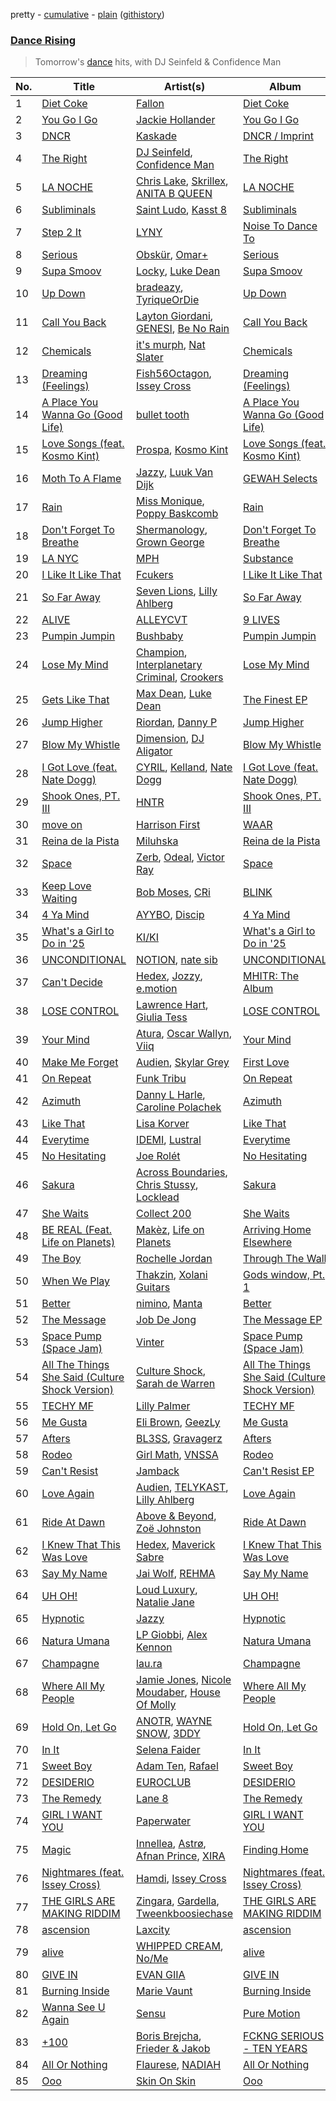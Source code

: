 pretty - [cumulative](/playlists/cumulative/Dance%20Rising.md) - [plain](/playlists/plain/37i9dQZF1DX8tZsk68tuDw) ([githistory](https://github.githistory.xyz/vitokorn/spotify-playlist-archive/blob/master/playlists/plain/37i9dQZF1DX8tZsk68tuDw))
### [Dance Rising](https://open.spotify.com/playlist/37i9dQZF1DX8tZsk68tuDw)

> Tomorrow's <a href="spotify:genre:edm_dance">dance</a> hits, with DJ Seinfeld & Confidence Man

| No. | Title | Artist(s) | Album | Length |
|---|---|---|---|---|
| 1 | [Diet Coke](https://open.spotify.com/track/2vKywwP4hnuJgUwAqDG8mJ) | [Fallon](https://open.spotify.com/artist/73LVVE6OYOwlXlIJAFNJdR) | [Diet Coke](https://open.spotify.com/album/6uumoA4cGhqPScdve9d0Ml) | 2:35 |
| 2 | [You Go I Go](https://open.spotify.com/track/2NTojmUzspL9vNkOXKqRcV) | [Jackie Hollander](https://open.spotify.com/artist/5ykY9Uweo3gl5VFpb6z6pQ) | [You Go I Go](https://open.spotify.com/album/2YtVbDzIJltNu4taHmBUuY) | 2:46 |
| 3 | [DNCR](https://open.spotify.com/track/7bNyAYmLg7HPLqi4YUysTA) | [Kaskade](https://open.spotify.com/artist/6TQj5BFPooTa08A7pk8AQ1) | [DNCR / Imprint](https://open.spotify.com/album/74ESw4cwqcf9ETQ5e9iLZQ) | 3:07 |
| 4 | [The Right](https://open.spotify.com/track/6Rs9a5wCEYHviyHVIMa0Eb) | [DJ Seinfeld](https://open.spotify.com/artist/37YzpfBeFju8QRZ3g0Ha1Q), [Confidence Man](https://open.spotify.com/artist/0RwXnFrEoI8tltFvYpJgP6) | [The Right](https://open.spotify.com/album/4CyulwPn7kwxzAuVfKIGIE) | 3:54 |
| 5 | [LA NOCHE](https://open.spotify.com/track/5vu69csqeUJheoQWPd2MoM) | [Chris Lake](https://open.spotify.com/artist/5Igpc9iLZ3YGtKeYfSrrOE), [Skrillex](https://open.spotify.com/artist/5he5w2lnU9x7JFhnwcekXX), [ANITA B QUEEN](https://open.spotify.com/artist/2YcZup1n6AW4BxoikeUswf) | [LA NOCHE](https://open.spotify.com/album/3iBDg8qZiUWJy0kiZHI3Cv) | 3:32 |
| 6 | [Subliminals](https://open.spotify.com/track/2gyn0L8It5sc7Tw8eQlkFY) | [Saint Ludo](https://open.spotify.com/artist/3UBYL8t0DhD4uhJxF0FtGT), [Kasst 8](https://open.spotify.com/artist/1K0CrrXj2Zogdgsyc5GfLs) | [Subliminals](https://open.spotify.com/album/4h0UdEwMBtj7UmGE2RvLdX) | 2:34 |
| 7 | [Step 2 It](https://open.spotify.com/track/6uRe0wVj0a53HoWs3KGnb7) | [LYNY](https://open.spotify.com/artist/7xqIp1044Z2vd9v9ZphjLa) | [Noise To Dance To](https://open.spotify.com/album/4luONx78qbcCgfud2Y3Ojz) | 3:30 |
| 8 | [Serious](https://open.spotify.com/track/1XOJO5pe9p6beZDuP6UGvp) | [Obskür](https://open.spotify.com/artist/29MTNlaVntQaQiDyj8KGwx), [Omar+](https://open.spotify.com/artist/06HO1b1nd4kQzRakdZBTSc) | [Serious](https://open.spotify.com/album/4xq8d5y4vy4sOFe9rUYxYW) | 2:59 |
| 9 | [Supa Smoov](https://open.spotify.com/track/1wF4Lds6kOWQLDkcr7fr3D) | [Locky](https://open.spotify.com/artist/5ZwpRQ2GBK8tsd6x45Ngwa), [Luke Dean](https://open.spotify.com/artist/2BhXOZ96YbOdXz8F6HVUw4) | [Supa Smoov](https://open.spotify.com/album/36IcWBiBqgCIP3gHiqxB65) | 2:56 |
| 10 | [Up Down](https://open.spotify.com/track/5jqEybi7fIl2BpT0njbfhO) | [bradeazy](https://open.spotify.com/artist/1dESZUZevzhd5dzq9ZsMLI), [TyriqueOrDie](https://open.spotify.com/artist/6IyH7Och2DBHZAEBH9t9dE) | [Up Down](https://open.spotify.com/album/3rClZY3iOdiE4bwY6P25hY) | 2:52 |
| 11 | [Call You Back](https://open.spotify.com/track/38Cn5WXAveelCjMczHaK2P) | [Layton Giordani](https://open.spotify.com/artist/7mC3RkNNTV6p2j9w4F8Ip4), [GENESI](https://open.spotify.com/artist/4OG9hOPsfAEziKvOJj2SG7), [Be No Rain](https://open.spotify.com/artist/0ToTNYPspLv4FWbcpXgOUt) | [Call You Back](https://open.spotify.com/album/2Gx4h6WtT3bnIRGcbiSUYO) | 3:21 |
| 12 | [Chemicals](https://open.spotify.com/track/0zf1tiIdlhpbUDZJmbdBPA) | [it's murph](https://open.spotify.com/artist/3zW0xazqnHoq9QV9zBROVC), [Nat Slater](https://open.spotify.com/artist/6aoPz3BFmcELxlTAx9xxts) | [Chemicals](https://open.spotify.com/album/6ElHfnCTakQ9ZTruXFjTeB) | 4:44 |
| 13 | [Dreaming (Feelings)](https://open.spotify.com/track/03fBbF1Y6uNdC4v7RhBCrH) | [Fish56Octagon](https://open.spotify.com/artist/46Ro78dkP2X0XUKmiovwL3), [Issey Cross](https://open.spotify.com/artist/5QrV5Vr4KdsyKtifvD6X1U) | [Dreaming (Feelings)](https://open.spotify.com/album/0VhInKrXGDFPWZFSy2VOY4) | 2:31 |
| 14 | [A Place You Wanna Go (Good Life)](https://open.spotify.com/track/0aDKvLIttZfWCA0zFjVn92) | [bullet tooth](https://open.spotify.com/artist/4KWIkeAdOJfvUgXSq0bEWC) | [A Place You Wanna Go (Good Life)](https://open.spotify.com/album/7ocaiRBN8MivxfMS9lIfZh) | 3:04 |
| 15 | [Love Songs (feat. Kosmo Kint)](https://open.spotify.com/track/0aNPB23MLFcGGYaMNN7DCf) | [Prospa](https://open.spotify.com/artist/6HabM2PUM519iIxervGWSb), [Kosmo Kint](https://open.spotify.com/artist/5xPHGeNecDlCoEezCF2bWn) | [Love Songs (feat. Kosmo Kint)](https://open.spotify.com/album/2ZaVJ7fzj4JfjTkRuzmPSZ) | 3:18 |
| 16 | [Moth To A Flame](https://open.spotify.com/track/4ZOdEGreqCzM2P3C9EE4AF) | [Jazzy](https://open.spotify.com/artist/7zAAwgV5Wqmvpb4GzvlRkP), [Luuk Van Dijk](https://open.spotify.com/artist/1KFfk3NtblIJtGEqyiR31t) | [GEWAH Selects](https://open.spotify.com/album/1GQVGlJb4JL0nVoW4ptYht) | 3:10 |
| 17 | [Rain](https://open.spotify.com/track/5UzmK3aMmpW9X1pKjRdrMi) | [Miss Monique](https://open.spotify.com/artist/29TpNOsTNYbLb6Xa10H0PR), [Poppy Baskcomb](https://open.spotify.com/artist/4STmXOXUF3UieHU46NWLVt) | [Rain](https://open.spotify.com/album/3BiRyCQFu9ftb7sASphBHQ) | 3:18 |
| 18 | [Don't Forget To Breathe](https://open.spotify.com/track/0oUszHe1amsQIganTqaIa3) | [Shermanology](https://open.spotify.com/artist/4Siyzg8kWayQfPQsPSl6JI), [Grown George](https://open.spotify.com/artist/2GibrdFDvQp6k6AtcGx5Kt) | [Don't Forget To Breathe](https://open.spotify.com/album/1cVF3YjkdoR3Jao5emLwRX) | 2:48 |
| 19 | [LA NYC](https://open.spotify.com/track/0IvrXoiEersp0bPYwCEMNC) | [MPH](https://open.spotify.com/artist/62SCu33InHVq97VaWw3eof) | [Substance](https://open.spotify.com/album/42Qb9hUm8vloTMDTU1Sf9L) | 4:05 |
| 20 | [I Like It Like That](https://open.spotify.com/track/70EG3KoKRu3jvsBlFVZYkJ) | [Fcukers](https://open.spotify.com/artist/3UtzOHYm3lQALkKzVD4wyO) | [I Like It Like That](https://open.spotify.com/album/4fSeCHsY6f1o4ccUxC7FRT) | 2:53 |
| 21 | [So Far Away](https://open.spotify.com/track/3Z1HQgIy5WJf4nl6GR5lTE) | [Seven Lions](https://open.spotify.com/artist/6fcTRFpz0yH79qSKfof7lp), [Lilly Ahlberg](https://open.spotify.com/artist/2s8bgT1CE6KOA0a2omeCDk) | [So Far Away](https://open.spotify.com/album/5WmaGa5SFfVgCx6f9GJRim) | 4:08 |
| 22 | [ALIVE](https://open.spotify.com/track/5uaGvrkuejhZ6ROQGac5Qs) | [ALLEYCVT](https://open.spotify.com/artist/4JxRK2gxmri7L7OWaxnVD1) | [9 LIVES](https://open.spotify.com/album/2Y339jvY13XJXPCQ5OtYxb) | 2:13 |
| 23 | [Pumpin Jumpin](https://open.spotify.com/track/1VhNZmtGQPnJlzZStAYn5j) | [Bushbaby](https://open.spotify.com/artist/6YYg4TQoF8cp50IuM2vU4C) | [Pumpin Jumpin](https://open.spotify.com/album/0WyIwrLoLBoS30ES2bgnXF) | 3:41 |
| 24 | [Lose My Mind](https://open.spotify.com/track/1LdRvKZka9ZHunz6eoH5B9) | [Champion](https://open.spotify.com/artist/3cHya45cxGzLYIPg2LRCCR), [Interplanetary Criminal](https://open.spotify.com/artist/6uJ51uV5rYzu1MJkC4CceI), [Crookers](https://open.spotify.com/artist/3o1cwVQfiDWafhYA02k13C) | [Lose My Mind](https://open.spotify.com/album/1dkMg6enDSv6bjEBBqnt8c) | 3:19 |
| 25 | [Gets Like That](https://open.spotify.com/track/1aBVDx9VjyLEk8rz8pezru) | [Max Dean](https://open.spotify.com/artist/65TLDWbTJxYASqadmNAxvc), [Luke Dean](https://open.spotify.com/artist/2BhXOZ96YbOdXz8F6HVUw4) | [The Finest EP](https://open.spotify.com/album/2MzCc76W5Gt0mGaRRDA9Ve) | 2:49 |
| 26 | [Jump Higher](https://open.spotify.com/track/1P4uI6cVv6RgiW1NpJGBjB) | [Riordan](https://open.spotify.com/artist/68rU1sdZ0HjxjEC5YnSmao), [Danny P](https://open.spotify.com/artist/6RImhfdBSbW7mioCBKmQOd) | [Jump Higher](https://open.spotify.com/album/3dpGcHNwIkkcC0Ead79yzw) | 2:56 |
| 27 | [Blow My Whistle](https://open.spotify.com/track/6NBGFq4IKPFrNdyTuRdMe0) | [Dimension](https://open.spotify.com/artist/1QMgre3BHX161ZHtWMUu6S), [DJ Aligator](https://open.spotify.com/artist/76JqkTKxRVKBFabbPiB8g6) | [Blow My Whistle](https://open.spotify.com/album/5teBisQ7BFhfDpn33neh2w) | 3:21 |
| 28 | [I Got Love (feat. Nate Dogg)](https://open.spotify.com/track/573wEbtTrCoyZFm3HaZg1d) | [CYRIL](https://open.spotify.com/artist/11kt6ggsdxvI8MhyeSMKom), [Kelland](https://open.spotify.com/artist/7nZJ6x2Wj2suztg4H53GSf), [Nate Dogg](https://open.spotify.com/artist/1Oa0bMld0A3u5OTYfMzp5h) | [I Got Love (feat. Nate Dogg)](https://open.spotify.com/album/0os5qVVj0b7pFt2ctmGMCR) | 2:12 |
| 29 | [Shook Ones, PT. III](https://open.spotify.com/track/1pZVr0g2zWmsCXoUjFqNZZ) | [HNTR](https://open.spotify.com/artist/3R0yz9xgTmCOLQMPcJ6MuU) | [Shook Ones, PT. III](https://open.spotify.com/album/3O9VVRJeKfnT0XBTZIhRVb) | 3:38 |
| 30 | [move on](https://open.spotify.com/track/2f5FduPdSJYCCED1eQhwf3) | [Harrison First](https://open.spotify.com/artist/0lcIRzEVZTKyNiEct4UKTo) | [WAAR](https://open.spotify.com/album/2KXxAuIcaxUVJbB33YF6PW) | 3:06 |
| 31 | [Reina de la Pista](https://open.spotify.com/track/5ZmOi8QTdksIUcyjvwYQGx) | [Miluhska](https://open.spotify.com/artist/7N3So4jUBd3uUbbx40TjpY) | [Reina de la Pista](https://open.spotify.com/album/0QjabydE5tFFlPCfrofKfC) | 2:47 |
| 32 | [Space](https://open.spotify.com/track/43Gw9Yd4mYtpJ1AHFA00oY) | [Zerb](https://open.spotify.com/artist/6mDl7lQiLxT0iQ8LYhAlWy), [Odeal](https://open.spotify.com/artist/2BPwxhCvvcb8xDl8GWIjbh), [Victor Ray](https://open.spotify.com/artist/3vABvmPywI2fV90bnpkpsJ) | [Space](https://open.spotify.com/album/5Bhe2wkVUz1nOjPp2L80t9) | 2:22 |
| 33 | [Keep Love Waiting](https://open.spotify.com/track/4hPyD1hj9UI0aUXsgJx0uh) | [Bob Moses](https://open.spotify.com/artist/6LHsnRBUYhFyt01PdKXAF5), [CRi](https://open.spotify.com/artist/3NaMuUYTIGm6CC3YqTuTvi) | [BLINK](https://open.spotify.com/album/208DpMdWSWLhr1J0vvvkPF) | 3:57 |
| 34 | [4 Ya Mind](https://open.spotify.com/track/6cJwVvwYpMg8PlQpJY5RwS) | [AYYBO](https://open.spotify.com/artist/0YVquC9RaJLYFNmlJFzkTV), [Discip](https://open.spotify.com/artist/6K16NRv0isbkftsv5lmlMT) | [4 Ya Mind](https://open.spotify.com/album/0xmHvWsIECBDM5ltH51C2f) | 3:25 |
| 35 | [What's a Girl to Do in '25](https://open.spotify.com/track/3OgdqZIgGIqusstV9IqX6p) | [KI/KI](https://open.spotify.com/artist/0UMs6dTf23FC2fHc40fXNS) | [What's a Girl to Do in '25](https://open.spotify.com/album/2K9OkH3GAXoussmUIZHAfr) | 2:28 |
| 36 | [UNCONDITIONAL](https://open.spotify.com/track/36cpvfoFRtt54qelBQ0Qkl) | [NOTION](https://open.spotify.com/artist/1uRVM0wBdtyEuU582EeKJM), [nate sib](https://open.spotify.com/artist/4TNu2ZIE566yKwEhOT8eTv) | [UNCONDITIONAL](https://open.spotify.com/album/0aOuVsBkVR8F2l9loZb07R) | 3:01 |
| 37 | [Can't Decide](https://open.spotify.com/track/12EIsy8ta9mGwPxcY5zpv8) | [Hedex](https://open.spotify.com/artist/22I9QWygJ2IfxR855VsA3t), [Jozzy](https://open.spotify.com/artist/6Ja6zFB5d7XRihhfMo6KzY), [e.motion](https://open.spotify.com/artist/1LXlu1Blu2l9pgaIMaD3DZ) | [MHITR: The Album](https://open.spotify.com/album/4vjx5GK9ZRTU1sJTvqIJuO) | 3:53 |
| 38 | [LOSE CONTROL](https://open.spotify.com/track/5FX1K48DqqyQ9Nby7HzEYn) | [Lawrence Hart](https://open.spotify.com/artist/2pQj31A8LgfwBTGmhHdRXa), [Giulia Tess](https://open.spotify.com/artist/1DIRMEtLvteuZfHcKgwQX3) | [LOSE CONTROL](https://open.spotify.com/album/5vBNUYPcrNmbxnwQSptcsL) | 4:11 |
| 39 | [Your Mind](https://open.spotify.com/track/2crEwjCQ4DMwvKEjIDslkj) | [Atura](https://open.spotify.com/artist/5nn0cIrXfm1pZ7jKFFexei), [Oscar Wallyn](https://open.spotify.com/artist/7J0KMSIGpJYscqTGc6L1oN), [Viiq](https://open.spotify.com/artist/4hHvJgsm5erOOP97SBJ8uQ) | [Your Mind](https://open.spotify.com/album/2n8p61Ro0BVU2wCOTAhg6D) | 3:02 |
| 40 | [Make Me Forget](https://open.spotify.com/track/4S0SLH2oXje7v2C5s0u4NC) | [Audien](https://open.spotify.com/artist/4xnMDfgEmXZEEDdITKcGuE), [Skylar Grey](https://open.spotify.com/artist/4utLUGcTvOJFr6aqIJtYWV) | [First Love](https://open.spotify.com/album/2wjn9mkCYKbfLzqPOGk9nP) | 3:15 |
| 41 | [On Repeat](https://open.spotify.com/track/2NuKvt8jjaIivq4Za4glMP) | [Funk Tribu](https://open.spotify.com/artist/1vK8NnrPlBlF34LaiFX1SK) | [On Repeat](https://open.spotify.com/album/4shvqvbwtI2KQQyw3T9aK2) | 3:10 |
| 42 | [Azimuth](https://open.spotify.com/track/5eLQyZ8kZKFRukO1mIAXKQ) | [Danny L Harle](https://open.spotify.com/artist/1PNvaesh1mkKZucGhBuqgD), [Caroline Polachek](https://open.spotify.com/artist/4Ge8xMJNwt6EEXOzVXju9a) | [Azimuth](https://open.spotify.com/album/1slnJE8ptgpAnNMyE83rcg) | 3:46 |
| 43 | [Like That](https://open.spotify.com/track/47xCPCjkwrQwHbCRCH7vJ2) | [Lisa Korver](https://open.spotify.com/artist/3erkoMXFF8JTY5PvwolFUH) | [Like That](https://open.spotify.com/album/4RlgVtya4UhnmGTHXK9Iz9) | 2:57 |
| 44 | [Everytime](https://open.spotify.com/track/5uaHSOou5ernQBKhfVse1f) | [IDEMI](https://open.spotify.com/artist/09OK5GXLbMSjg8lOb4wRVT), [Lustral](https://open.spotify.com/artist/0dkFacPMrWkrQzjjhcMHb7) | [Everytime](https://open.spotify.com/album/3mSHcMzJwojPzTVubh9MuN) | 3:25 |
| 45 | [No Hesitating](https://open.spotify.com/track/3qJEX3SA7Vtu1fMPNustjI) | [Joe Rolét](https://open.spotify.com/artist/3ASuunCWWOrj4XX3ZMeA6o) | [No Hesitating](https://open.spotify.com/album/0rGKGBOA9WXmZ7QbNcRohX) | 2:43 |
| 46 | [Sakura](https://open.spotify.com/track/6YnMiAJNZtqKwYgwrKSkwt) | [Across Boundaries](https://open.spotify.com/artist/05LFLggIBdr1eWwonERbmT), [Chris Stussy](https://open.spotify.com/artist/3BxjasMelf9pKaE4f7Y0So), [Locklead](https://open.spotify.com/artist/14X4Rn0s4EuGtizL0l8IIw) | [Sakura](https://open.spotify.com/album/0MPcxp7xIPt7LA1Qu6pMk5) | 6:24 |
| 47 | [She Waits](https://open.spotify.com/track/6UPql2upXpCahPme1FzOs6) | [Collect 200](https://open.spotify.com/artist/3MFpHeyqVwW0n7mZbJPNyE) | [She Waits](https://open.spotify.com/album/2OeZ42uzQXCop2v3xLTK0d) | 2:57 |
| 48 | [BE REAL (Feat. Life on Planets)](https://open.spotify.com/track/0qJvLgSgaET429BhotCqVU) | [Makèz](https://open.spotify.com/artist/0jJ2FmezizVLUIll3rbXmE), [Life on Planets](https://open.spotify.com/artist/2EtksajEPOMDkyVKMZi1eO) | [Arriving Home Elsewhere](https://open.spotify.com/album/1UUvVbMhwZbh8sk9E5NAQ5) | 3:31 |
| 49 | [The Boy](https://open.spotify.com/track/71opuLWkFhYlqcYYKPkkQw) | [Rochelle Jordan](https://open.spotify.com/artist/3MM3uKNdJbvefUael12dl3) | [Through The Wall](https://open.spotify.com/album/1vTquD47VNHtfuc5tVLI98) | 3:34 |
| 50 | [When We Play](https://open.spotify.com/track/7bZzYTtOpjYtGi9fd4HFjc) | [Thakzin](https://open.spotify.com/artist/5IqRgFYiImSVQrScLaFyEE), [Xolani Guitars](https://open.spotify.com/artist/0fXj3KTK2tXbxUImfJEF9I) | [Gods window, Pt. 1](https://open.spotify.com/album/2qDpWACZJ81rK6BJP8aoWD) | 8:33 |
| 51 | [Better](https://open.spotify.com/track/6oUgmZK0McW4706SLJlfDh) | [nimino](https://open.spotify.com/artist/5x0R3zoC09GMiRJomoexLV), [Manta](https://open.spotify.com/artist/6AGlSGZh0z7CwUXEnFYXyJ) | [Better](https://open.spotify.com/album/5yHLIte1CKJLMMjOrexXqX) | 3:58 |
| 52 | [The Message](https://open.spotify.com/track/5fN2dHD2RxxDVJVWyTVq0t) | [Job De Jong](https://open.spotify.com/artist/0XbTWVRVTghfm7SBPI6hpI) | [The Message EP](https://open.spotify.com/album/6OF6KDVge1XAAADYIDf9ej) | 3:37 |
| 53 | [Space Pump (Space Jam)](https://open.spotify.com/track/4vqZk6EL4i4lSYHMViNnuV) | [Vinter](https://open.spotify.com/artist/7kxIJLoHe2W8GFXSN17KWz) | [Space Pump (Space Jam)](https://open.spotify.com/album/73MaHOfZf2Dh5fTCwBfXMA) | 2:45 |
| 54 | [All The Things She Said (Culture Shock Version)](https://open.spotify.com/track/4hp4cs1fKConq0Cmr4luW9) | [Culture Shock](https://open.spotify.com/artist/6lp2VnIRXXpC9Wz7hSX6RE), [Sarah de Warren](https://open.spotify.com/artist/2V431yZGG08uroH2CZAgur) | [All The Things She Said (Culture Shock Version)](https://open.spotify.com/album/4iHVL611SiXiIYtgEJbmRS) | 2:38 |
| 55 | [TECHY MF](https://open.spotify.com/track/3j17V2ltFQ6XBs9tPljYCb) | [Lilly Palmer](https://open.spotify.com/artist/4h8IEOdrg60WM5XGyNOCVU) | [TECHY MF](https://open.spotify.com/album/3wdsImiyiJLpawSLSaXscX) | 2:54 |
| 56 | [Me Gusta](https://open.spotify.com/track/2SVvycM3A5XdT6leTr30mv) | [Eli Brown](https://open.spotify.com/artist/5lVNSw2GPci8kebrAQpZqU), [GeezLy](https://open.spotify.com/artist/2pm5MR0BU1dzvOd7ernZQc) | [Me Gusta](https://open.spotify.com/album/4QziocRlxq0VgHwO2X9vsP) | 3:10 |
| 57 | [Afters](https://open.spotify.com/track/3zBgyblLVca62srEQa1RPC) | [BL3SS](https://open.spotify.com/artist/6kbR2eL4hecj3rFwGOsYsI), [Gravagerz](https://open.spotify.com/artist/2zoy9aYWHueNXCIqh2MStc) | [Afters](https://open.spotify.com/album/1ijY6TU6pZ8AtvwnWnLip1) | 2:04 |
| 58 | [Rodeo](https://open.spotify.com/track/3KtJMh6nkI5Sv8YUayxsKm) | [Girl Math](https://open.spotify.com/artist/5ME3kZ92gTA4IcXDauJmz5), [VNSSA](https://open.spotify.com/artist/6fjbZ7zQBYEy3kvB5JL5PM) | [Rodeo](https://open.spotify.com/album/4lUpiJgxMtkPx0NIQH1uV2) | 3:23 |
| 59 | [Can't Resist](https://open.spotify.com/track/69apGibKG9WdsnS6jvLUUG) | [Jamback](https://open.spotify.com/artist/7n5VjDNd00Hy0ZDEGn0erB) | [Can't Resist EP](https://open.spotify.com/album/1c2WIt22tmiyxyeXKxQofJ) | 2:39 |
| 60 | [Love Again](https://open.spotify.com/track/1v7SdHbR0pkwFb9RfG6L6O) | [Audien](https://open.spotify.com/artist/4xnMDfgEmXZEEDdITKcGuE), [TELYKAST](https://open.spotify.com/artist/7vWC03wqXwUqjPON8hc1tz), [Lilly Ahlberg](https://open.spotify.com/artist/2s8bgT1CE6KOA0a2omeCDk) | [Love Again](https://open.spotify.com/album/5wrYrywBsHkGIekBoScfG8) | 3:11 |
| 61 | [Ride At Dawn](https://open.spotify.com/track/55Q7oDS8Y4e6dYyqZKax7d) | [Above & Beyond](https://open.spotify.com/artist/10gzBoINW3cLJfZUka8Zoe), [Zoë Johnston](https://open.spotify.com/artist/3dWyWwLvZWsWtXZHhmAiFL) | [Ride At Dawn](https://open.spotify.com/album/7DiasgKMXc817JWAUi1org) | 2:53 |
| 62 | [I Knew That This Was Love](https://open.spotify.com/track/2eGZxtHRkncnNmcFpgAkKR) | [Hedex](https://open.spotify.com/artist/22I9QWygJ2IfxR855VsA3t), [Maverick Sabre](https://open.spotify.com/artist/0ukgrNYk51TkMQr0f2Br4Q) | [I Knew That This Was Love](https://open.spotify.com/album/61Mk02a4HnAroOpHcMYmsV) | 2:46 |
| 63 | [Say My Name](https://open.spotify.com/track/31xap7wcReOw50PxpEdh4C) | [Jai Wolf](https://open.spotify.com/artist/24V5UY0nChKpnb1TBPJhCw), [REHMA](https://open.spotify.com/artist/528kmCx2HGqrT4G9sXCDuD) | [Say My Name](https://open.spotify.com/album/0FzK089OhhE9ClJLa6t7zI) | 3:30 |
| 64 | [UH OH!](https://open.spotify.com/track/0qFJaAtOXhT94nwgRxPVpI) | [Loud Luxury](https://open.spotify.com/artist/6t1gpxYbY8OlLA7D2RiikQ), [Natalie Jane](https://open.spotify.com/artist/5bfglVyGJppmmNoC2rhBUG) | [UH OH!](https://open.spotify.com/album/3szo1Pgvq1SIJccaADZuSQ) | 2:23 |
| 65 | [Hypnotic](https://open.spotify.com/track/1ulorUgFxDQdshBrtzgYRK) | [Jazzy](https://open.spotify.com/artist/7zAAwgV5Wqmvpb4GzvlRkP) | [Hypnotic](https://open.spotify.com/album/4pYBgkBcpcqhEOfrLCBKWc) | 2:58 |
| 66 | [Natura Umana](https://open.spotify.com/track/44TO2DzyeHJaNJFQOQLndQ) | [LP Giobbi](https://open.spotify.com/artist/3oKnyRhYWzNsTiss5n4Z1J), [Alex Kennon](https://open.spotify.com/artist/1HMBuicB5RnpHxRDR51oMS) | [Natura Umana](https://open.spotify.com/album/5o7efMyf3LoANyGDmvMHc7) | 3:07 |
| 67 | [Champagne](https://open.spotify.com/track/0GvCFasUqd63QhmvMUiWqN) | [lau.ra](https://open.spotify.com/artist/3uOdNUjwD6hhOh1z2dQEIn) | [Champagne](https://open.spotify.com/album/4TKxmz7JRy8QKPxO7dWDTo) | 3:32 |
| 68 | [Where All My People](https://open.spotify.com/track/0koUMh9cOpA0WfWD20MIxD) | [Jamie Jones](https://open.spotify.com/artist/4admDxmnri5Zco0xYrJ0ji), [Nicole Moudaber](https://open.spotify.com/artist/7ixDtqtITfqx5lZQGh5gKe), [House Of Molly](https://open.spotify.com/artist/2OJ4GHfL6qKe7osItZyedh) | [Where All My People](https://open.spotify.com/album/47EJutKixbBXN6mVtXe7Qg) | 3:06 |
| 69 | [Hold On, Let Go](https://open.spotify.com/track/68tOdKX9bNXD2MCFVsE5OF) | [ANOTR](https://open.spotify.com/artist/4p5WgeiPSPpqPDs7T6OkWf), [WAYNE SNOW](https://open.spotify.com/artist/4f44GWlEQdXaWl8gQ9sPBC), [3DDY](https://open.spotify.com/artist/7D53TPVCnMEjMMKP9EKv8q) | [Hold On, Let Go](https://open.spotify.com/album/73diRAl84rievVIadGPsoc) | 4:01 |
| 70 | [In It](https://open.spotify.com/track/6doi1FwFmq4eroLXAM4TyO) | [Selena Faider](https://open.spotify.com/artist/7ewdymCL6FW9BNPFXFuNgd) | [In It](https://open.spotify.com/album/0tywyauEJceUMimBQfTe7w) | 3:10 |
| 71 | [Sweet Boy](https://open.spotify.com/track/1SB3vBA3V37paKqQ4BfLVn) | [Adam Ten](https://open.spotify.com/artist/05tmGPn4fFdVpnsMt0YW5S), [Rafael](https://open.spotify.com/artist/3DHC2ZUVADRKLSmqPcqvc6) | [Sweet Boy](https://open.spotify.com/album/6B53fE8uMvCNbRTzD86ACl) | 3:37 |
| 72 | [DESIDERIO](https://open.spotify.com/track/5HCOROrwg6GYBhDG4BcKpO) | [EUROCLUB](https://open.spotify.com/artist/0O4Hy2bjefsM76Enm55XkR) | [DESIDERIO](https://open.spotify.com/album/5SybuNi2Sqdmu4fj7i3C6S) | 3:11 |
| 73 | [The Remedy](https://open.spotify.com/track/7lzWB5OQsulccR6ywX4JjM) | [Lane 8](https://open.spotify.com/artist/27gtK7m9vYwCyJ04zz0kIb) | [The Remedy](https://open.spotify.com/album/0IaYbZzTVe1ipJ4yn3eMXu) | 3:41 |
| 74 | [GIRL I WANT YOU](https://open.spotify.com/track/5ocaIFjQEcuZni3guyHoHl) | [Paperwater](https://open.spotify.com/artist/4enJurkJhWYJxokouQ02ky) | [GIRL I WANT YOU](https://open.spotify.com/album/7i4Kb4tSmsvXWTM399KKct) | 3:31 |
| 75 | [Magic](https://open.spotify.com/track/3q8D7O6GOuiNMBX8SJSt8K) | [Innellea](https://open.spotify.com/artist/71rqI5HtraA3qXBwatyG6e), [Astrø](https://open.spotify.com/artist/31anju77mwSChYTKZYLxbZ), [Afnan Prince](https://open.spotify.com/artist/0T3J2fxgciLGud2pwqHixZ), [XIRA](https://open.spotify.com/artist/7CWqlWlNqgpEYr4vwcVzCJ) | [Finding Home](https://open.spotify.com/album/3CRJaVRt0ni52xagPsekyk) | 5:00 |
| 76 | [Nightmares (feat. Issey Cross)](https://open.spotify.com/track/79aGuVHoeEa6fGzs5EmzIF) | [Hamdi](https://open.spotify.com/artist/7vvicoei9BbKpZix8qSeLg), [Issey Cross](https://open.spotify.com/artist/5QrV5Vr4KdsyKtifvD6X1U) | [Nightmares (feat. Issey Cross)](https://open.spotify.com/album/0QXqGwL443mY0Sfb6fjRVo) | 2:58 |
| 77 | [THE GIRLS ARE MAKING RIDDIM](https://open.spotify.com/track/75NAHnZKY5M5yfaBgaqpeb) | [Zingara](https://open.spotify.com/artist/5LxbXRVEMOw6i1WSa2YQn1), [Gardella](https://open.spotify.com/artist/3CCAetE0sFpegAh0V8xJLf), [Tweenkboosiechase](https://open.spotify.com/artist/46pf6AXDf42L3k6fDp7vkR) | [THE GIRLS ARE MAKING RIDDIM](https://open.spotify.com/album/7hLUNS1q3OQcEczWBLG1Vx) | 3:12 |
| 78 | [ascension](https://open.spotify.com/track/64I6rOFgXK6XzElgsF4moV) | [Laxcity](https://open.spotify.com/artist/4YUBqnGDhH4JphZIhi9cdB) | [ascension](https://open.spotify.com/album/2ATV1vTGeO6H7nMwo2cIAN) | 3:02 |
| 79 | [alive](https://open.spotify.com/track/43IicbdTFqQdd70qPUAFyi) | [WHIPPED CREAM](https://open.spotify.com/artist/5CMaNobmJYgXcfiT0zYOwi), [No/Me](https://open.spotify.com/artist/4L0It80jhQQKMTU2r02nkL) | [alive](https://open.spotify.com/album/4793thhWqAaumOMiplcu9y) | 3:26 |
| 80 | [GIVE IN](https://open.spotify.com/track/7DvaIxndt396r0LJeXSe3j) | [EVAN GIIA](https://open.spotify.com/artist/0D6BtvIkN3P9GHTa8KR24t) | [GIVE IN](https://open.spotify.com/album/5tRfIKrXKuaIIcuwIuYr2o) | 2:55 |
| 81 | [Burning Inside](https://open.spotify.com/track/449kNr07oY9jZWkRwlZl5Z) | [Marie Vaunt](https://open.spotify.com/artist/50KydUSYhBFGorhAgUcrL5) | [Burning Inside](https://open.spotify.com/album/5VMcsCWlKoqmhO9t9ZD8H3) | 3:38 |
| 82 | [Wanna See U Again](https://open.spotify.com/track/61wIaRj0CMJR7MecUlW5a1) | [Sensu](https://open.spotify.com/artist/4KkoOAycKxCd85wUPaImhw) | [Pure Motion](https://open.spotify.com/album/3OBeNrJXWPdq8HP7VzyIev) | 2:53 |
| 83 | [+100](https://open.spotify.com/track/6ViQUdwjd96UevIV14MGDm) | [Boris Brejcha](https://open.spotify.com/artist/6caPJFLv1wesmM7gwK1ACy), [Frieder & Jakob](https://open.spotify.com/artist/0rngZQF9IoOPgAXhJmF35V) | [FCKNG SERIOUS - TEN YEARS](https://open.spotify.com/album/5Md7czb7InID5CDy5SOZ5R) | 3:17 |
| 84 | [All Or Nothing](https://open.spotify.com/track/5ryjcOp0ZyAwzcHCnyofVR) | [Flaurese](https://open.spotify.com/artist/2ZZtx5Nl2hf5rjM2q9XE06), [NADIAH](https://open.spotify.com/artist/1xMTtv502Ls5oN1xMEJele) | [All Or Nothing](https://open.spotify.com/album/5VwQr7tA1L0gKA3cuzUIQB) | 2:54 |
| 85 | [Ooo](https://open.spotify.com/track/3O4VZXxFLtyb8yhCHnClDu) | [Skin On Skin](https://open.spotify.com/artist/5mnxMXIM6BNhVVTXnBatKa) | [Ooo](https://open.spotify.com/album/55F9lvdT7PRtVofAzLXDRX) | 3:59 |
